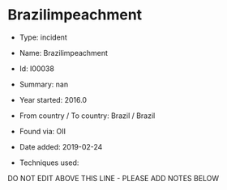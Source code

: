 # Brazilimpeachment

* Type: incident

* Name: Brazilimpeachment

* Id: I00038

* Summary: nan

* Year started: 2016.0

* From country / To country: Brazil / Brazil

* Found via: OII

* Date added: 2019-02-24

* Techniques used: 


DO NOT EDIT ABOVE THIS LINE - PLEASE ADD NOTES BELOW
